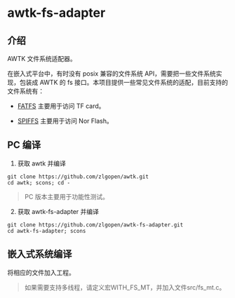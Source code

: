 # awtk-fs-adapter

## 介绍

AWTK 文件系统适配器。

在嵌入式平台中，有时没有 posix 兼容的文件系统 API，需要把一些文件系统实现，包装成 AWTK 的 fs 接口。本项目提供一些常见文件系统的适配，目前支持的文件系统有：

* [FATFS](https://github.com/abbrev/fatfs) 主要用于访问 TF card。

* [SPIFFS](https://github.com/pellepl/spiffs) 主要用于访问 Nor Flash。

## PC 编译
1. 获取 awtk 并编译

```
git clone https://github.com/zlgopen/awtk.git
cd awtk; scons; cd -
```

> PC 版本主要用于功能性测试。

2. 获取 awtk-fs-adapter 并编译

```
git clone https://github.com/zlgopen/awtk-fs-adapter.git
cd awtk-fs-adapter; scons
```
## 嵌入式系统编译

将相应的文件加入工程。

>如果需要支持多线程，请定义宏WITH\_FS\_MT，并加入文件src/fs\_mt.c。

